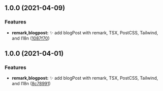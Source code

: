 ## 1.0.0 (2021-04-09)


### Features

* **remark,blogpost:** :sparkles: add blogPost with remark, TSX, PostCSS, Tailwind, and I18n ([1087f70](https://github.com/kuro-kuroite/test-kuroite/commit/1087f703acfc34a237a2ef6db85e2c05267b1aab))

## 1.0.0 (2021-04-01)


### Features

* **remark,blogpost:** :sparkles: add blogPost with remark, TSX, PostCSS, Tailwind, and I18n ([8c78991](https://github.com/kuro-kuroite/test-kuroite/commit/8c78991c787f7457a7da47561b53ffc3b024c327))

